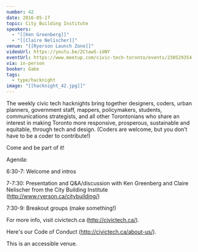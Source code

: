 ```yaml
---
number: 42
date: 2016-05-17
topic: City Building Institute
speakers:
  - "[[Ken Greenberg]]"
  - "[[Claire Nelischer]]"
venue: "[[Ryerson Launch Zone]]"
videoUrl: https://youtu.be/2Ctaw5-idNY
eventUrl: https://www.meetup.com/civic-tech-toronto/events/230529354
via: in-person
booker: Gabe
tags:
  - type/hacknight
image: "[[hacknight_42.jpg]]"
---
```


The weekly civic tech hacknights bring together designers, coders, urban planners, government staff, mappers, policymakers, students, communications strategists, and all other Torontonians who share an interest in making Toronto more responsive, prosperous, sustainable and equitable, through tech and design. (Coders are welcome, but you don’t have to be a coder to contribute!)

Come and be part of it!

Agenda:

6:30-7: Welcome and intros

7-7:30: Presentation and Q&A/discussion with Ken Greenberg and Claire Nelischer from the City Building Institute (http://www.ryerson.ca/citybuilding/)

7:30-9: Breakout groups (make something!)

For more info, visit civictech.ca (http://civictech.ca/).

Here's our Code of Conduct (http://civictech.ca/about-us/).

This is an accessible venue.